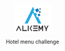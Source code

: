 <p align="center">
    <img width="100px" src="./assetsGithub/logo.png" align="center" alt="Hotel Alkemy" />
    <p align="center">Hotel menu challenge</p>
</p>